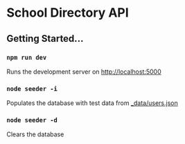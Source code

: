 # School Directory API

## Getting Started...

### `npm run dev`

Runs the development server on [http://localhost:5000](http://localhost:5000)

### `node seeder -i`

Populates the database with test data from [\_data/users.json](_data/users.json)

### `node seeder -d`

Clears the database
